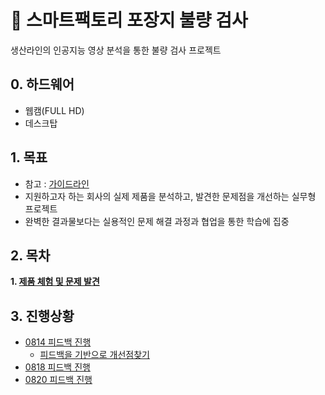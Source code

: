 # 📌 스마트팩토리 포장지 불량 검사
생산라인의 인공지능 영상 분석을 통한 불량 검사 프로젝트

## 0. 하드웨어
- 웹캠(FULL HD)
- 데스크탑

## 1. 목표
- 참고 : [가이드라인](https://docs.google.com/document/d/11St3DxbKel53c_lsmyGywFxLmrUMXbrFrW3sIzhtg8s/edit?tab=t.0)
- 지원하고자 하는 회사의 실제 제품을 분석하고, 발견한 문제점을 개선하는 실무형 프로젝트
- 완벽한 결과물보다는 실용적인 문제 해결 과정과 협업을 통한 학습에 집중

## 2. 목차
**1. [제품 체험 및 문제 발견](/docs/01-problem-discovery.md)**

## 3. 진행상황
- [0814 피드백 진행](/feedback/0814.md)
    - [피드백을 기반으로 개선점찾기](/docs/01-problem-discovery.md)
- [0818 피드백 진행](/feedback/0818.md)
- [0820 피드백 진행](/feedback/feedback_form.md)
